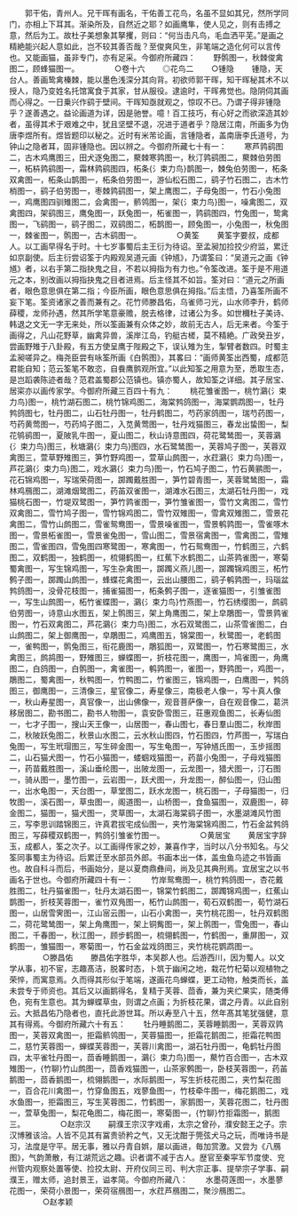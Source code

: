 <!-- { "loadSidebar": true } -->
　　郭干佑，青州人。兄干晖有画名，干佑善工花鸟，名虽不显如其兄，然所学同门，亦相上下耳其。渐染所及，自然近之耶？如画鹰隼，使人见之，则有击搏之意，然后为工。故杜子美想象其拏攫，则曰：“何当击凡鸟，毛血洒平芜。”是画之精絶能兴起人意如此，岂不较其善否哉？至俊爽风生，非笔端之造化何可以言传也。又能画猫，虽非专门，亦有足采。今御府所藏四：
　　野鹘图一，秋棘俊禽图二，顾蜂猫图一。
　　
　　○卷十六
　　◎花鸟二
　　○锺隐
　　锺隐，天台人。善画鸷禽榛棘，能以墨色浅深分其向背。初欲师郭干晖，知干晖秘其术不以授人，隐乃变姓名托馆寓食于其家，甘从服役。逮逾时，干晖弗觉也。隐阴伺其画而心得之。一日乗兴作鹞于壁间。干晖知亟就观之，惊叹不已。乃谓子得非锺隐乎？遂善遇之。益论画道为详，因是驰誉。噫！百工技巧，有心好之而欲深造其妙者，虽得其术于艰难之中，犹且坚壁不退，况进于道者乎？隐居江南，所画多为伪唐李煜所有。煜皆题印以秘之。近时有米芾论画，言锺隐者，盖南唐李氏道号，为钟山之隐者耳，固非锺隐也。因以辨之。今御府所藏七十有一：
　　寒芦鹑鹞图二，古木鸡鹰图三，田犬逐兔图二，藂棘寒鹑图一，秋汀鹑鹞图二，藂棘伯劳图一，柘枿鹑鹞图一，霜林鹑鹞图四，柘条{氵束力鸟}鹊图一，棘兔伯劳图一，柘条双禽图一，柘条山鹊图一，柘条伯劳图一，游仙松石图二，鹞子竹石图二，古木竹梢图一，鹞子伯劳图一，枣棘鹑鹞图一，架上鹰图二，子母兔图一，竹石小兔图一，鸡鹰图四驯雉图二，会禽图一，鹡鸰图一，架{氵束力鸟}图一，噪禽图二，双禽图四，架鹞图三，鹰兔图一，跃兔图一，柘雀图一，鹑鹞图四，竹兔图一，鸷禽图一，飞鹞图一，鹞子图二，双鹞图二，柘鹊图一，顾兔图一，小兔图一，秋兔图一，棘雀图一，鹘图一，古木鹞图一。
　　
　　○黄筌
　　黄筌字要叔，成都人。以工画早得名于时。十七岁事蜀后主王衍为待诏。至孟昶加捡挍少府监，累迁如京副使。后主衍尝诏筌于内殿观吴道元画《钟馗》，乃谓筌曰：“吴道元之画《钟馗》者，以右手第二指抉鬼之目，不若以拇指为有力也。”令筌改进。筌于是不用道元之本，别改画以拇指抉鬼之目者进焉。后主怪其不如旨。筌对曰：“道元之所画者，眼色意思俱在第二指；今臣所画，眼色意思俱在拇指。”后主悟，乃喜筌所画不妄下笔。筌资诸家之善而兼有之。花竹师滕昌佑，乌雀师刁光，山水师李升，鹤师薛稷，龙师孙遇，然其所学笔意豪赡，脱去格律，过诸公为多。如世穪杜子美诗、韩退之文无一字无来处，所以筌画兼有众体之妙，故前无古人，后无来者。今筌于画得之，凡山花野草，幽禽异兽，溪岸江岛，钓艇古槎，莫不精絶。广政癸丑岁，尝画野雉于八卦殿，有五方使呈鹰于陛殿之下，误认雉为生，掣臂者数四。时蜀主孟昶嗟异之。梅尧臣尝有咏筌所画《白鹘图》，其畧曰：“画师黄筌出西蜀，成都范君能自知；范云筌笔不敢恣，自飬鹰鹯观所宜。”以此知筌之用意为至，悉取生态，是岂蹈袭陈迹者哉？范君盖蜀郡公范镇也。镇亦蜀人，故知筌之详细。其子居宝、居寀亦以画传家学。今御府所藏三百四十有九：
　　桃花雏雀图一，桃竹鸂{氵束力鸟}图一，桃竹湖石图二，桃竹锦鸡图二，海棠鹁鸽图一，海棠鹦鹉图一，牡丹鹁鸽图七，牡丹图二，山石牡丹图一，牡丹鹤图二，芍药家鸽图一，瑞芍药图一，芍药黄莺图一，芍药鸠子图二，入苋黄莺图一，牡丹戏猫图三，春龙出蛰图一，梨花鸲鹆图一，夏陂乳牛图一，夏山图二，秋山诗意图四，荷花鹭鸶图一，芙蓉鸂{氵束力鸟}图三，秋塘鸂{氵束力鸟}图四，水石鹭鸶图一，芙蓉鸠子图一，芙蓉双禽图三，萱草野雉图三，笋竹野鸡图一，萱草山鹧图一，水荭鸂{氵束力鸟}图一，芦花鸂{氵束力鸟}图二，戏水鸂{氵束力鸟}图一，竹石鸠子图二，竹石黄鹂图一，花石锦鸡图一，写瑞荣荷图一，踯躅戴胜图一，笋竹碧青图一，芙蓉鹭鸶图一，霜林鸡鴈图二，湖滩烟鹭图二，药苖双雀图一，湖滩水石图三，太湖石牡丹图一，戏猫桃石图一，竹堤双鹭图一，笋竹鹑雀图一，笋竹雏雀图一，雪竹文禽图二，雪竹双禽图二，雪竹鸠子图一，雪竹锦鸡图二，雪竹双雉图一，雪禽双雉图二，雪景花禽图二，雪竹山鹧图二，雪雀鸳鸯图一，雪景噪雀图一，雪景鹌鹑图一，雪雀啄木图一，雪景柘雀图一，雪景雀兔图一，雪山图二，雪景宿禽图一，雪禽图二，雪雉图二，雪雀图四，雪兔图四寒鹭图一，寒禽图一，竹石鸳鸯图一，竹鹤图三，六鹤图二，双鹤图一，独鹤图一，梳翎鹤图一，红蕉下水鹤图二，山茶鹑雀图一，寒菊蜀禽图一，写生锦鸡图一，写生杂禽图一，踯躅义燕儿图一，踯躅锦鸡图三，柘竹鹩子图一，踯躅山鹧图一，蜂蝶花禽图一，云出山腰图二，鹞子鹌鹑图一，玛瑙盆鹁鸽图一，没骨花枝图一，捕雀猫图一，柘条鹩子图一，逐雀猫图一，引雏雀图一，写生山鹧图一，柘竹雀蝶图一，鸂{氵束力鸟}竹燕图一，竹石绣缨图一，鹧鹞伯劳图一，诗意山水图五，架上鹘图三，架上角鹰图二，架上皁鵰图一，雪景鹑雀图一，竹石双禽图二，芦花鸂{氵束力鸟}图二，水石双鹭图二，山茶雪雀图二，白山鹧图二，架上御鹰图一，皁鵰图二，鸡鹰图五，锦棠图一，秋鹭图一，老鹤图一，雀鸭图一，鹘兔图三，衔花鹿图一，鵰狐图一，双鹭图一，竹石寒鹭图三，水禽图三，鹧鸪图一，野雉图三，蝉蝶图一，折枝花图一，鹰图一，鸠雀图一，角鹰图二，白鸽图一，白鹘图一，禽雀图一，鹌鹑图一，雀图一，野鹑图一，鸡图一，鵰图二，蜀禽图一，秋鸭图一，竹鸭图二，竹雀图三，锦鸡图一，白鹰图一，鹁鸽图三，御鹰图一，三清像三，星官像二，寿星像三，南极老人像一，写十真人像一，秋山寿星图一，真官像一，出山佛像一，观音菩萨像一，自在观音像二，葛洪移居图二，勘书图二，勘书人物图一，袁安卧雪图三，荘惠观鱼图二，长寿仙图一，七才子图一，搜山天王像一，山居图一，春山图七，春日羣山图二，秋岸图二，秋陂跃兔图二，秋景山水图二，云水秋山图四，竹石图四，竹芦图一，写瑞白兔图一，写生玳瑁图三，写生碎金图一，写生龟图一，写钟馗氏图一，玉步摇图二，山石猫犬图一，竹石小猫图一，蝼蝈戏猫图一，药苗小兔图一，子母戏猫图一，药苗戴胜图一，溪山垂纶图一，出陂龙图一，云龙图一，猎犬图一，汀石图一，骑从图一，墨竹图一，云岩图一，跃犬图一，升龙图一，醉仙图一，归山图一，出水龟图一，天台图一，草堂图二，跃水龙图一，桃石图一，子母猫图一，归牧图一，溪石图一，草虫图一，阁道图一，山桥图一，食鱼猫图一，双鹿图一，碎金图二，猫图一，猫犬图一，灵草图一，太湖石海棠鹞子图一，水墨湖滩风竹图三，写李思训踏锦图三，许真君拔宅成仙图一，夹竹海棠锦鸡图二，竹石金盆鹁鸽图三，写薛稷双鹤图一，鹁鸽引雏雀竹图一。
　　
　　○黄居宝
　　黄居宝字辞玉，成都人，筌之次子。以工画得传家之妙，兼喜作字，当时以八分书知名。与父筌同事蜀主为待诏。后累迁至水部员外郎。书画本出一体，盖虫鱼鸟迹之书皆画也。故自科斗而后，书画始分，是以夏商鼎彝间，尚及见其典刑焉。宜居宝之以书画名于世也。今御府所藏四十有一：
　　竹岸鸳鸯图一，桃竹鹁鸽图一，杏花戴胜图二，牡丹猫雀图一，牡丹太湖石图一，锦棠竹鹤图二，踯躅锦鸡图一，红蕉山鹊图一，折枝芙蓉图一，雀竹双鳬图一，柘竹山鹧图一，荀石双鹤图一，荀竹湖石图一，山居雪霁图一，江山宻云图一，山石小禽图一，夹竹桃花图一，牡丹双鹤图二，荷花鹭鸶图一，架上角鹰图一，架上铜觜图一，架上鹘图一，雪兔图一，春山图二，千春图一，秋江图一，顾步鹤图一，梳翎鹤图一，竹鹤图一，重屏图一，双鹤图一，雏猫图一，寒菊图一，竹石金盆戏鸽图三，夹竹桃花鹦鹉图一。
　　
　　○滕昌佑
　　滕昌佑字胜华，本吴郡人也。后游西川，因为蜀人。以文学从事，初不宦，志趣髙洁，脱畧时态，卜筑于幽闲之地，栽花竹杞菊以观植物之荣悴，而寓意焉。久而得其形似于笔端，遂画花鸟蝉蝶，更工动物，触类而长，盖未尝专于师资也。其后又以画鹅得名，复精于芙蓉、茴香，兼为夹纻果实，随类傅色，宛有生意也。其为蝉蝶草虫，则谓之点画；为折枝花果，谓之丹青。以此自别云。大抵昌佑乃隐者也，直托此游世耳。所以寿至八十五，然年髙其笔犹强健，意其有得焉。今御府所藏六十有五：
　　牡丹睡鹅图二，芙蓉睡鹅图一，芙蓉双鹑图一，芙蓉双禽图一，拒霜鹡鸰图一，芙蓉猫图一，拒霜花鹅图二，拒霜花鸭图二，慈竹芙蓉图一，蝉蝶芙蓉图一，芙蓉川禽图一，湖石牡丹图一，龟鹤牡丹图四，太平雀牡丹图一，茴香睡鹅图一，鸂{氵束力鸟}图一，藂竹百合图一，古木双雉图一，{竹聊}竹山鹧图一，茴香戏猫图一，山茶家鹩图一，卧枝芙蓉图一，药苖鹅图一，茴香鹅图一，梳翎鹅图一，水际鹅图一，写生折枝花图二，夹竹梨花图一，百合花川禽图一，竹穿鱼图五，戏蓼鱼图一，竹枝牵牛图一，梅花鹅图二，戏水鱼图一，拒霜图三，写生芙蓉图二，竹鹤图一，家鹅图一，芙蓉花图二，牡丹图一，萱草兔图一，梨花龟图二，梅花图一，寒菊图一，{竹聊}竹拒霜图一，鹅图三。
　　
　　○赵宗汉
　　嗣濮王宗汉字戏甫，太宗之曾孙，濮安懿王之子。宗汉博雅该洽。人皆不见其有冨贵骄矜之气，又无沈酣于筦弦犬马之玩，而唯诗书是习，法度是守平。居无事，雅以丹青自娯，屡以画进，毎加赏激。又尝为《八鴈图》，气韵萧散，有江湖荒远之趣。识者谓不减于古人。歴官至秦寜军节度使、兖州管内观察处置等使、捡挍太尉、开府仪同三司、判大宗正事、提举宗子学事、嗣濮王，赠太师，追封景王，谥孝简。今御府所藏八：
　　水墨荷莲图一，水墨蓼花图一，荣荷小景图一，荣荷宿鴈图一，水荭芦鴈图二，聚沙鴈图二。
　　
　　○赵孝颖
